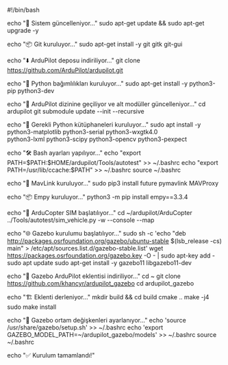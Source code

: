 #!/bin/bash

echo "🔧 Sistem güncelleniyor..."
sudo apt-get update && sudo apt-get upgrade -y

echo "📦 Git kuruluyor..."
sudo apt-get install -y git gitk git-gui

echo "⬇️ ArduPilot deposu indiriliyor..."
git clone https://github.com/ArduPilot/ardupilot.git

echo "🐍 Python bağımlılıkları kuruluyor..."
sudo apt-get install -y python3-pip python3-dev

echo "📂 ArduPilot dizinine geçiliyor ve alt modüller güncelleniyor..."
cd ardupilot
git submodule update --init --recursive

echo "🔬 Gerekli Python kütüphaneleri kuruluyor..."
sudo apt install -y python3-matplotlib python3-serial python3-wxgtk4.0 \
python3-lxml python3-scipy python3-opencv python3-pexpect

echo "🛠️ Bash ayarları yapılıyor..."
echo "export PATH=\$PATH:\$HOME/ardupilot/Tools/autotest" >> ~/.bashrc
echo "export PATH=/usr/lib/ccache:\$PATH" >> ~/.bashrc
source ~/.bashrc

echo "📡 MavLink kuruluyor..."
sudo pip3 install future pymavlink MAVProxy

echo "📦 Empy kuruluyor..."
python3 -m pip install empy==3.3.4

echo "🚁 ArduCopter SIM başlatılıyor..."
cd ~/ardupilot/ArduCopter
../Tools/autotest/sim_vehicle.py -w --console --map

echo "🌐 Gazebo kurulumu başlatılıyor..."
sudo sh -c 'echo "deb http://packages.osrfoundation.org/gazebo/ubuntu-stable $(lsb_release -cs) main" > /etc/apt/sources.list.d/gazebo-stable.list'
wget https://packages.osrfoundation.org/gazebo.key -O - | sudo apt-key add -
sudo apt update
sudo apt-get install -y gazebo11 libgazebo11-dev

echo "🧩 Gazebo ArduPilot eklentisi indiriliyor..."
cd ~
git clone https://github.com/khancyr/ardupilot_gazebo
cd ardupilot_gazebo

echo "🏗️ Eklenti derleniyor..."
mkdir build && cd build
cmake ..
make -j4
sudo make install

echo "📂 Gazebo ortam değişkenleri ayarlanıyor..."
echo 'source /usr/share/gazebo/setup.sh' >> ~/.bashrc
echo 'export GAZEBO_MODEL_PATH=~/ardupilot_gazebo/models' >> ~/.bashrc
source ~/.bashrc

echo "✅ Kurulum tamamlandı!"
